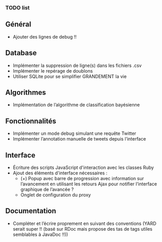 ### TODO list

## Général
* Ajouter des lignes de debug !!

## Database
* Implémenter la suppression de ligne(s) dans les fichiers .csv
* Implémenter le repérage de doublons
* Utiliser SQLite pour se simplifier GRANDEMENT la vie

## Algorithmes
* Implémentation de l’algorithme de classification bayésienne

## Fonctionnalités
* Implémenter un mode debug simulant une requête Twitter
* Implémenter l’annotation manuelle de tweets depuis l’interface

## Interface
* Écriture des scripts JavaScript d'interaction avec les classes Ruby
* Ajout des éléments d'interface nécessaires :
    * (+) Popup avec barre de progression avec information sur l’avancement en utilisant les retours Ajax pour notifier l’interface graphique de l’avancée ?
    * Onglet de configuration du proxy

## Documentation
* Compléter et l’écrire proprement en suivant des conventions (YARD serait super !! (basé sur RDoc mais propose des tas de tags utiles semblables à JavaDoc !!))
